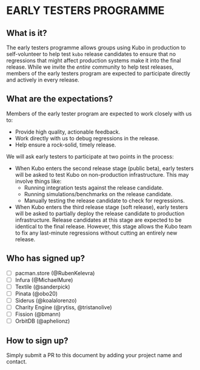 # EARLY TESTERS PROGRAMME

## What is it?

The early testers programme allows groups using Kubo in production to self-volunteer to help test `kubo` release candidates to ensure that no regressions that might affect production systems make it into the final release. While we invite the _entire_ community to help test releases, members of the early testers program are expected to participate directly and actively in every release.

## What are the expectations?

Members of the early tester program are expected to work closely with us to:

* Provide high quality, actionable feedback.
* Work directly with us to debug regressions in the release.
* Help ensure a rock-solid, timely release.

We will ask early testers to participate at two points in the process:

* When Kubo enters the second release stage (public beta), early testers will be asked to test Kubo on non-production infrastructure. This may involve things like:
  - Running integration tests against the release candidate.
  - Running simulations/benchmarks on the release candidate.
  - Manually testing the release candidate to check for regressions.
* When Kubo enters the third release stage (soft release), early testers will be asked to partially deploy the release candidate to production infrastructure. Release candidates at this stage are expected to be identical to the final release. However, this stage allows the Kubo team to fix any last-minute regressions without cutting an entirely new release.

## Who has signed up?

- [ ] pacman.store (@RubenKelevra)
- [ ] Infura (@MichaelMure)
- [ ] Textile (@sanderpick)
- [ ] Pinata (@obo20)
- [ ] Siderus (@koalalorenzo)
- [ ] Charity Engine (@rytiss, @tristanolive)
- [ ] Fission (@bmann)
- [ ] OrbitDB (@aphelionz)

## How to sign up?

Simply submit a PR to this document by adding your project name and contact.
